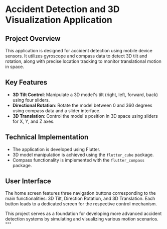 # Accident Detection and 3D Visualization Application

## Project Overview

This application is designed for accident detection using mobile device sensors. It utilizes gyroscope and compass data to detect 3D tilt and rotation, along with precise location tracking to monitor translational motion in space.

## Key Features

- **3D Tilt Control**: Manipulate a 3D model's tilt (right, left, forward, back) using four sliders.
- **Directional Rotation**: Rotate the model between 0 and 360 degrees using compass data and a slider interface.
- **3D Translation**: Control the model's position in 3D space using sliders for X, Y, and Z axes.

## Technical Implementation

- The application is developed using Flutter.
- 3D model manipulation is achieved using the `flutter_cube` package.
- Compass functionality is implemented with the `flutter_compass` package.

## User Interface

The home screen features three navigation buttons corresponding to the main functionalities: 3D Tilt, Direction Rotation, and 3D Translation. Each button leads to a dedicated screen for the respective control mechanism.

This project serves as a foundation for developing more advanced accident detection systems by simulating and visualizing various motion scenarios.
"""